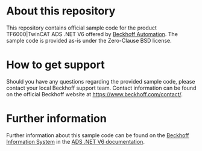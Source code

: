 # About this repository
This repository contains official sample code for the product TF6000|TwinCAT ADS .NET V6 offered by [Beckhoff Automation](https://www.beckhoff.com). The sample code is provided as-is under the Zero-Clause BSD license.

# How to get support
Should you have any questions regarding the provided sample code, please contact your local Beckhoff support team. Contact information can be found on the official Beckhoff website at https://www.beckhoff.com/contact/.

# Further information
Further information about this sample code can be found on the [Beckhoff Information System](https://infosys.beckhoff.com) in the [ADS .NET V6 documentation](https://infosys.beckhoff.com/english.php?content=../content/1033/tc3_ads.net/index.html&id=3120360106606588270).
